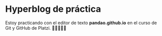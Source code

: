 # Hyperblog de práctica
Estoy practicando con el editor de texto **pandao.github.io** en el curso de Git y GitHub de Platzi.
🎃🎃🎃🎃🎃
